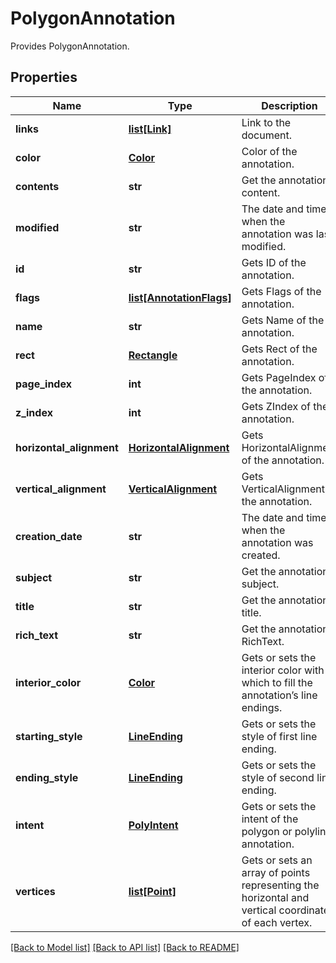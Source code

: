 ﻿# PolygonAnnotation
Provides PolygonAnnotation.

## Properties
Name | Type | Description | Notes
------------ | ------------- | ------------- | -------------
**links** | [**list[Link]**](Link.md) | Link to the document. | [optional] 
**color** | [**Color**](Color.md) | Color of the annotation. | [optional] 
**contents** | **str** | Get the annotation content. | [optional] 
**modified** | **str** | The date and time when the annotation was last modified. | [optional] 
**id** | **str** | Gets ID of the annotation. | [optional] 
**flags** | [**list[AnnotationFlags]**](AnnotationFlags.md) | Gets Flags of the annotation. | [optional] 
**name** | **str** | Gets Name of the annotation. | [optional] 
**rect** | [**Rectangle**](Rectangle.md) | Gets Rect of the annotation. | [optional] 
**page_index** | **int** | Gets PageIndex of the annotation. | [optional] 
**z_index** | **int** | Gets ZIndex of the annotation. | [optional] 
**horizontal_alignment** | [**HorizontalAlignment**](HorizontalAlignment.md) | Gets HorizontalAlignment of the annotation. | [optional] 
**vertical_alignment** | [**VerticalAlignment**](VerticalAlignment.md) | Gets VerticalAlignment of the annotation. | [optional] 
**creation_date** | **str** | The date and time when the annotation was created. | [optional] 
**subject** | **str** | Get the annotation subject. | [optional] 
**title** | **str** | Get the annotation title. | [optional] 
**rich_text** | **str** | Get the annotation RichText. | [optional] 
**interior_color** | [**Color**](Color.md) | Gets or sets the interior color with which to fill the annotation’s line endings. | [optional] 
**starting_style** | [**LineEnding**](LineEnding.md) | Gets or sets the style of first line ending. | [optional] 
**ending_style** | [**LineEnding**](LineEnding.md) | Gets or sets the style of second line ending. | [optional] 
**intent** | [**PolyIntent**](PolyIntent.md) | Gets or sets the intent of the polygon or polyline annotation. | [optional] 
**vertices** | [**list[Point]**](Point.md) | Gets or sets an array of points representing the horizontal and vertical coordinates of each vertex. | [optional] 

[[Back to Model list]](../README.md#documentation-for-models) [[Back to API list]](../README.md#documentation-for-api-endpoints) [[Back to README]](../README.md)


